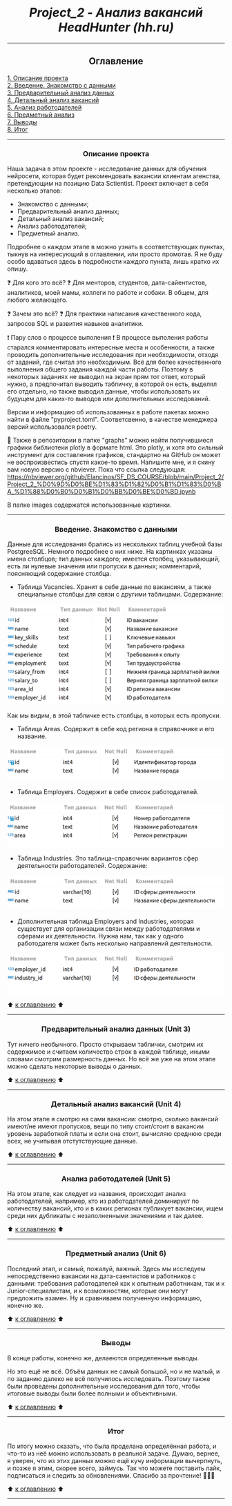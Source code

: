 # <center> ***Project_2 - Анализ вакансий HeadHunter (hh.ru)***
---

## <center> <a id ="table_of_content">Оглавление</a>  
[1. Описание проекта](#description)  
[2. Введение. Знакомство с данными](#introduction)  
[3. Предварительный анализ данных](#unit_3)  
[4. Детальный анализ вакансий](#unit_4)  
[5. Анализ работодателей](#unit_5)  
[6. Предметный анализ](#unit_6)  
[7. Выводы](#conclusion)  
[8. Итог](#final)

---

### <center> <a id='description'> Описание проекта</a>
Наша задача в этом проекте - исследование данных для обучения нейросети, которая будет рекомендовать вакансии клиентам агенства, претендующим на позицию Data Sctientist. Проект включает в себя несколько этапов:
* Знакомство с данными;
* Предварительный анализ данных;
* Детальный анализ вакансий;
* Анализ работодателей;
* Предметный анализ.

Подробнее о каждом этапе в можно узнать в соответствующих пунктах, тыкнув на интересующий в оглавлении, или просто промотав. Я не буду особо вдаваться здесь в подробности каждого пункта, лишь кратко их опишу.

:question: Для кого это всё? :question:
Для менторов, студентов, дата-сайентистов, аналитиков, моей мамы, коллеги по работе и собаки. В общем, для любого желающего.

:question: Зачем это всё? :question:
Для практики написания качественного кода, запросов SQL и развития навыков аналитики.

:exclamation: Пару слов о процессе выполения :exclamation:
В процессе выполения работы старался комментировать интересные места и особенности, а также проводить дополнительные исследования при необходимости, отходя от заданий, где считал это необходимым. Всё для более качественного выполнения общего задания каждой части работы. Поэтому в некоторых заданиях не выводил на экран прям тот ответ, который нужно, а предпочитал выводить табличку, в которой он есть, выделял его отдельно, но также выводил данные, чтобы использовать их будущем для каких-то выводов или дополнительных исследований.

Версии и информацию об использованных в работе пакетах можно найти в файле "pyproject.toml". Соответсвенно, в качестве менеджера версий использовался poetry.

:floppy_disk: Также в репозитории в папке "graphs" можно найти получившиеся графики библиотеки plotly в формате html. Это plotly, и хотя это сильный инструмент для составления графиков, стандартно на GitHub он может не воспроизвестись спустя какое-то время. Напишите мне, и я скину вам новую версию с nbviever. Пока что ссылка следующая: https://nbviewer.org/github/Elancinos/SF_DS_COURSE/blob/main/Project_2/Project_2_%D0%9D%D0%BE%D1%83%D1%82%D0%B1%D1%83%D0%BA_%D1%88%D0%B0%D0%B1%D0%BB%D0%BE%D0%BD.ipynb

В папке images содержатся использованные картинки.

---

### <center> <a id='introduction'> Введение. Знакомство с данными</a>
Данные для исследования брались из нескольких таблиц учебной базы PostgreeSQL. Немного подробнее о них ниже. На картинках указаны имена столбцов; тип данных каждого; имеется столбец, указывающий, есть ли нулевые значения или пропуски в данных; комментарий, поясняющий содержание столбца.

* Таблица Vacancies. Хранит в себе данные по вакансиям, а также специальные столбцы для связи с другими таблицами. Содержание:

![Столбцы vacancies](images/vacancy_asset.png)

Как мы видим, в этой табличке есть столбцы, в которых есть пропуски.

* Таблица Areas. Содержит в себе код региона в справочнике и его название.

![Столбцы areas](images/areas_asset.png)

* Таблица Employers. Содержит в себе список работодателей.

![Столбцы employers](images/employers_asset.png)

* Таблица Industries. Это таблица-справочник вариантов сфер деятельности работодателей. Содержание:

![Столбцы industries](images/industry_asset.png)

* Дополнительная таблица Employers and Industries, которая существует для организации связи между работодателями и сферами их деятельности. Нужна нам, так как у одного работодателя может быть несколько направлений деятельности.

![employers and industries](images/emp_and_ind_asset.png)

:arrow_up: [к оглавлению](#table_of_content) :arrow_up:

---

### <center> <a id='unit_3'> Предварительный анализ данных (Unit 3)</a>

Тут ничего необычного. Просто открываем таблички, смотрим их содержимое и считаем количество строк в каждой таблице, иными словами смотрим размерность данных.
Но всё же уже на этом этапе можно сделать некоторые выводы о данных.

:arrow_up: [к оглавлению](#table_of_content) :arrow_up:

---

### <center> <a id='unit_4'> Детальный анализ вакансий (Unit 4)</a>

На этом этапе я смотрю на сами вакансии: смотрю, сколько вакансий имеют/не имеют пропусков, вещи по типу стоит/стоит в вакансии уровень заработной платы и если она стоит, вычисляю среднюю среди всех, не учитывая отстутствующие данные.

:arrow_up: [к оглавлению](#table_of_content) :arrow_up:

---

### <center> <a id='unit_5'> Анализ работодателей (Unit 5)</a>

На этом этапе, как следует из названия, происходит анализ работодателей, например, кто из работодателей доминирует по количеству вакансий, кто и в каких регионах публикует вакансии, ищем среди них дубликаты с незаполненными значениями и так далее.

:arrow_up: [к оглавлению](#table_of_content) :arrow_up:

---

### <center> <a id='unit_6'> Предметный анализ (Unit 6)</a>

Последний этап, и самый, пожалуй, важный. Здесь мы исследуем непосредственно вакансии на дата-саентистов и работников с данными: требования работодателей как к опытным работникам, так и к Junior-специалистам, и к возможностям, которые они могут предложить взамен. Ну и сравниваем полученную информацию, конечно же.

:arrow_up: [к оглавлению](#table_of_content) :arrow_up:

---

### <center> <a id='conclusion'> Выводы </a>

В конце работы, конечно же, делаеются определенные выводы.

Но это ещё не всё. Объём данных не самый большой, но и не малый, и по заданию далеко не всё получилось исследовать. Поэтому также были проведены дополнительные исследования для того, чтобы итоговые выводы были более полными и объективными.

:arrow_up: [к оглавлению](#table_of_content) :arrow_up:

---

### <center> <a id='final'> Итог </a>

По итогу можно сказать, что была проделана определённая работа, и что-то из неё можно использовать в реальной задаче. Думаю, вернее, я уверен, что из этих данных можно ещё кучу информации вычерпнуть, и позже я этим, скорее всего, займусь. Так что можете поставить лайк, подписаться и следить за обновлениями. Спасибо за прочтение! :high_brightness::high_brightness::high_brightness:

:arrow_up: [к оглавлению](#table_of_content) :arrow_up:

---